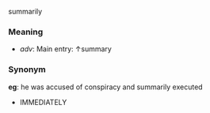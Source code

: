 summarily
### Meaning
+ _adv_: Main entry: ↑summary

### Synonym

__eg__: he was accused of conspiracy and summarily executed

+ IMMEDIATELY


